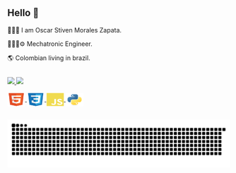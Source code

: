 ## Hello 👋

👨🏽‍🦲 I am Oscar Stiven Morales Zapata.

👷🏽‍♂️⚙ Mechatronic Engineer.

🌎 Colombian living in brazil. 
##

<div>
  <a href="https://github.com/osmz">
  <img height="180em" src="https://github-readme-stats.vercel.app/api?username=osmz&show_icons=true&theme=dark&include_all_commits=true&count_private=true"/>
  <img height="180em" src="https://github-readme-stats.vercel.app/api/top-langs/?username=osmz&layout=compact&langs_count=7&theme=dark"/>
</div>

<div style="display: inline_block"><br> 
  <img align="center" alt="osmz-HTML" height="30" width="40" src="https://raw.githubusercontent.com/devicons/devicon/master/icons/html5/html5-original.svg">
  <img align="center" alt="osmz-CSS" height="30" width="40" src="https://raw.githubusercontent.com/devicons/devicon/master/icons/css3/css3-original.svg">
  <img align="center" alt="osmz-Js" height="30" width="40" src="https://raw.githubusercontent.com/devicons/devicon/master/icons/javascript/javascript-plain.svg">
  <img align="center" alt="osmz-Python" height="30" width="40" src="https://raw.githubusercontent.com/devicons/devicon/master/icons/python/python-original.svg">
</div>
  
##
  
   ![Snake animation](https://github.com/osmz/osmz/blob/output/github-contribution-grid-snake.svg)
